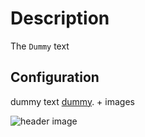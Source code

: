 # Description

The `Dummy` text

## Configuration

dummy text [dummy](../dummy.md). + images

![header image](https://raw.github.com/HusekPetr1991/Plugins-documentation/blob/main/Plugins/SDIR%20plugin/example.jpg?raw=true)